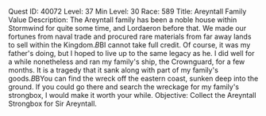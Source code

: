 Quest ID: 40072
Level: 37
Min Level: 30
Race: 589
Title: Areyntall Family Value
Description: The Areyntall family has been a noble house within Stormwind for quite some time, and Lordaeron before that. We made our fortunes from naval trade and procured rare materials from far away lands to sell within the Kingdom.$B$BI cannot take full credit. Of course, it was my father's doing, but I hoped to live up to the same legacy as he. I did well for a while nonetheless and ran my family's ship, the Crownguard, for a few months. It is a tragedy that it sank along with part of my family's goods.$B$BYou can find the wreck off the eastern coast, sunken deep into the ground. If you could go there and search the wreckage for my family's strongbox, I would make it worth your while.
Objective: Collect the Areyntall Strongbox for Sir Areyntall.

